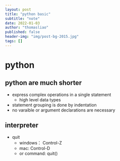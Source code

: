 ```yaml
---
layout: post
title: "python basic"
subtitle: "note"
date: 2022-01-03
author: "thomasliao"
published: false
header-img: "img/post-bg-2015.jpg"
tags: []
---
```


# python

## python are much shorter

- express complex operations in a single statement
    - high level data types
- statement grouping is done by indentation
- no varaible or argument declarations are necessary

## interpreter

- quit
    - windows： Control-Z
    - mac: Control-D
    - or command: quit()



